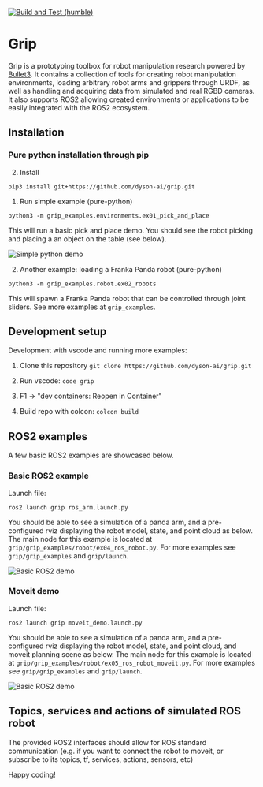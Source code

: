 [![Build and Test (humble)](https://github.com/dyson-ai/grip/actions/workflows/build_and_test.yaml/badge.svg)](https://github.com/dyson-ai/grip/actions/workflows/build_and_test.yaml)

# Grip

Grip is a prototyping toolbox for robot manipulation research powered by [Bullet3](https://github.com/bulletphysics/bullet3). It contains a collection of tools for creating robot manipulation environments, loading arbitrary robot arms and grippers through URDF, as well as handling and acquiring data from simulated and real RGBD cameras. It also supports ROS2 allowing created environments or applications to be easily integrated with the ROS2 ecosystem.

## Installation <a name="installation"></a>

### Pure python installation through pip

2. Install

```
pip3 install git+https://github.com/dyson-ai/grip.git
```

1. Run simple example (pure-python)

```
python3 -m grip_examples.environments.ex01_pick_and_place
```

This will run a basic pick and place demo. You should see the robot picking and placing a an object on the table (see below).

![Simple python demo](./grip_assets/media/simple_demo.gif)

2. Another example: loading a Franka Panda robot (pure-python)
      
```
python3 -m grip_examples.robot.ex02_robots
```
This will spawn a Franka Panda robot that can be controlled through joint sliders. See more examples at `grip_examples`.


## Development setup

Development with vscode and running more examples:

1. Clone this repository ```git clone https://github.com/dyson-ai/grip.git```

2. Run vscode: ```code grip```

3. F1 -> "dev containers: Reopen in Container"

4. Build repo with colcon: ```colcon build```


## ROS2 examples
A few basic ROS2 examples are showcased below.

### Basic ROS2 example

Launch file:
```
ros2 launch grip ros_arm.launch.py
```

You should be able to see a simulation of a panda arm, and a pre-configured rviz displaying the robot model, state, and point cloud as below. The main node for this example is located at `grip/grip_examples/robot/ex04_ros_robot.py`. For more examples see `grip/grip_examples` and `grip/launch`.

![Basic ROS2 demo](./grip_assets/media/basic_demo_2x.gif)

### Moveit demo

Launch file:
```
ros2 launch grip moveit_demo.launch.py
```
You should be able to see a simulation of a panda arm, and a pre-configured rviz displaying the robot model, state, and point cloud, and moveit planning scene as below. The main node for this example is located at `grip/grip_examples/robot/ex05_ros_robot_moveit.py`. For more examples see `grip/grip_examples` and `grip/launch`.

![Basic ROS2 demo](./grip_assets/media/moveit_demo.gif)


## Topics, services and actions of simulated ROS robot

The provided ROS2 interfaces should allow for ROS standard communication (e.g. if you want to connect the robot to moveit, or subscribe to its topics, tf, services, actions, sensors, etc)

Happy coding!